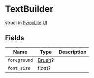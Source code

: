 # TextBuilder
struct in [FyroxLite](../../scripting_api.md).[UI](../UI.md)

## Fields
| Name | Type | Description |
|---|---|---|
| `foreground` | [Brush](../UI/Brush.md)? |  |
| `font_size` | float? |  |

